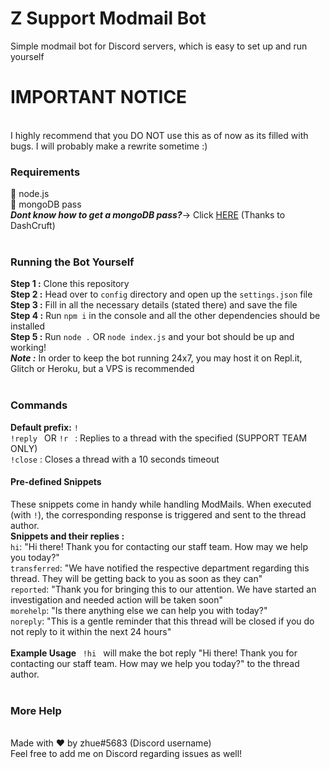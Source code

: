 # Z Support Modmail Bot
Simple modmail bot for Discord servers, which is easy to set up and run yourself
 <h1> IMPORTANT NOTICE </h1> 
 <br>
 I highly recommend that you DO NOT use this as of now as its filled with bugs. I will probably make a rewrite sometime :)
 <br>
<h3>Requirements</h3>
💠 node.js
<br>
💠 mongoDB pass
<br>
<I><B>Dont know how to get a mongoDB pass?</B></I>-> Click <a href="https://www.youtube.com/watch?v=4X2qsZudLNY">HERE</a> (Thanks to DashCruft)
<br>
<br>
<h3> Running the Bot Yourself</h3>
<b>Step 1 :</b> Clone this repository
<br>
<b>Step 2 :</b> Head over to <code>config</code> directory and open up the <code>settings.json</code> file
<br>
<b>Step 3 :</b> Fill in all the necessary details (stated there) and save the file
<br>
<b>Step 4 :</b> Run <code>npm i</code> in the console and all the other dependencies should be installed
<br>
<b>Step 5 :</b> Run <code>node .</code> OR <code>node index.js</code> and your bot should be up and working!
<br>
<b><i>Note :</b></i> In order to keep the bot running 24x7, you may host it on Repl.it, Glitch or Heroku, but a VPS is recommended
<br>
<br>
<h3> Commands </h3>
<b>Default prefix:</b> <code>!</code>
<br>
<code>!reply <reply></code> OR <code>!r <reply></code> : Replies to a thread with the specified (SUPPORT TEAM ONLY)
<br>
<code>!close</code> : Closes a thread with a 10 seconds timeout
<br>
<h4>Pre-defined Snippets</h4>
These snippets come in handy while handling ModMails. When executed (with <code>!<snippet name</code></code>), the corresponding response is triggered and sent to the thread author.
<br>
<b> Snippets and their replies : </b>
<br>
<code>hi</code>: "Hi there! Thank you for contacting our staff team. How may we help you today?"
<br>
<code>transferred</code>: "We have notified the respective department regarding this thread. They will be getting back to you as soon as they can"
<br>
<code>reported</code>: "Thank you for bringing this to our attention. We have started an investigation and needed action will be taken soon"
<br>
<code>morehelp</code>: "Is there anything else we can help you with today?"
<br>
<code>noreply</code>: "This is a gentle reminder that this thread will be closed if you do not reply to it within the next 24 hours"
<br>
<br>
<b> Example Usage </b>
<code> !hi </code> will make the bot reply "Hi there! Thank you for contacting our staff team. How may we help you today?" to the thread author.
<br>
<br>
<h3>More Help</h3>
<br>
Made with ♥️ by zhue#5683 (Discord username)
<br>
Feel free to add me on Discord regarding issues as well!

